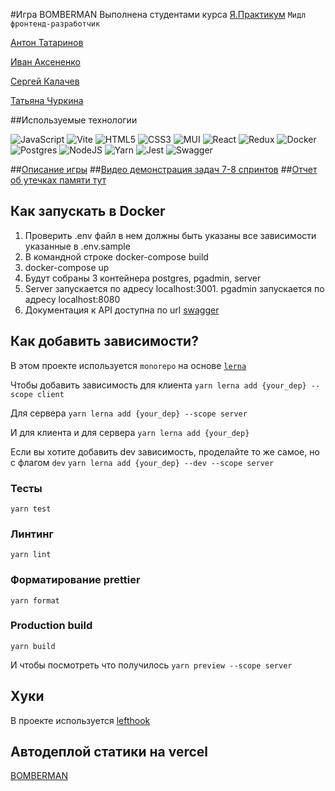 #Игра BOMBERMAN
Выполнена студентами курса [Я.Практикум](https://practicum.yandex.ru/) `Мидл фронтенд-разработчик`

[Антон Татаринов](https://github.com/Avanire)

[Иван Аксененко](https://github.com/ioaksenenko)

[Сергей Калачев](https://github.com/likeariverstream)

[Татьяна Чуркина](https://github.com/tsharon-byte/)

##Используемые технологии

![JavaScript](https://img.shields.io/badge/javascript-%23323330.svg?style=for-the-badge&logo=javascript&logoColor=%23F7DF1E)
![Vite](https://img.shields.io/badge/vite-%23646CFF.svg?style=for-the-badge&logo=vite&logoColor=white)
![HTML5](https://img.shields.io/badge/html5-%23E34F26.svg?style=for-the-badge&logo=html5&logoColor=white)
![CSS3](https://img.shields.io/badge/css3-%231572B6.svg?style=for-the-badge&logo=css3&logoColor=white)
![MUI](https://img.shields.io/badge/MUI-%230081CB.svg?style=for-the-badge&logo=mui&logoColor=white)
![React](https://img.shields.io/badge/react-%2320232a.svg?style=for-the-badge&logo=react&logoColor=%2361DAFB)
![Redux](https://img.shields.io/badge/redux-%23593d88.svg?style=for-the-badge&logo=redux&logoColor=white)
![Docker](https://img.shields.io/badge/docker-%230db7ed.svg?style=for-the-badge&logo=docker&logoColor=white)
![Postgres](https://img.shields.io/badge/postgres-%23316192.svg?style=for-the-badge&logo=postgresql&logoColor=white)
![NodeJS](https://img.shields.io/badge/node.js-6DA55F?style=for-the-badge&logo=node.js&logoColor=white)
![Yarn](https://img.shields.io/badge/yarn-%232C8EBB.svg?style=for-the-badge&logo=yarn&logoColor=white)
![Jest](https://img.shields.io/badge/-jest-%23C21325?style=for-the-badge&logo=jest&logoColor=white)
![Swagger](https://img.shields.io/badge/-Swagger-%23Clojure?style=for-the-badge&logo=swagger&logoColor=white)

##[Описание игры](./docs/scenario.md)
##[Видео демонстрация задач 7-8 спринтов](TODO)
##[Отчет об утечках памяти тут](./docs/MEMORYLEAKS.md)

## Как запускать в Docker
1. Проверить .env файл в нем должны быть указаны все зависимости указанные в .env.sample
2. В командной строке docker-compose build
3. docker-compose up
4. Будут собраны 3 контейнера postgres, pgadmin, server
5. Server запускается по адресу localhost:3001. pgadmin запускается по адресу localhost:8080
6. Документация к API доступна по url [swagger](http://localhost:3001/swagger/)

## Как добавить зависимости?
В этом проекте используется `monorepo` на основе [`lerna`](https://github.com/lerna/lerna)

Чтобы добавить зависимость для клиента 
```yarn lerna add {your_dep} --scope client```

Для сервера
```yarn lerna add {your_dep} --scope server```

И для клиента и для сервера
```yarn lerna add {your_dep}```

Если вы хотите добавить dev зависимость, проделайте то же самое, но с флагом `dev`
```yarn lerna add {your_dep} --dev --scope server```

### Тесты

```yarn test```

### Линтинг

```yarn lint```

### Форматирование prettier

```yarn format```

### Production build

```yarn build```

И чтобы посмотреть что получилось
`yarn preview --scope server`

## Хуки
В проекте используется [lefthook](https://github.com/evilmartians/lefthook)

## Автодеплой статики на vercel
[BOMBERMAN](https://28-mf-teamwork-01-client.vercel.app/)
